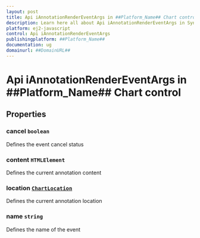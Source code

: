 ```yaml
---
layout: post
title: Api iAnnotationRenderEventArgs in ##Platform_Name## Chart control | Syncfusion
description: Learn here all about Api iAnnotationRenderEventArgs in Syncfusion ##Platform_Name## Chart control of Syncfusion Essential JS 2 and more.
platform: ej2-javascript
control: Api iAnnotationRenderEventArgs 
publishingplatform: ##Platform_Name##
documentation: ug
domainurl: ##DomainURL##
---
```


# Api iAnnotationRenderEventArgs in ##Platform_Name## Chart control

## Properties

### cancel `boolean`

Defines the event cancel status

### content `HTMLElement`

Defines the current annotation content

### location [`ChartLocation`](./api-chartLocation.html)

Defines the current annotation location

### name `string`

Defines the name of the event
